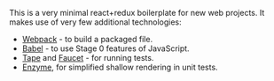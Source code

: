This is a very minimal react+redux boilerplate for new web projects. It makes use of very few
additional technologies:

- [Webpack](https://webpack.github.io) - to build a packaged file.
- [Babel](https://babeljs.io) - to use Stage 0 features of JavaScript.
- [Tape](https://github.com/substack/tape) and [Faucet](https://github.com/substack/faucet) - for
  running tests.
- [Enzyme](https://github.com/airbnb/enzyme), for simplified shallow rendering in unit tests.

